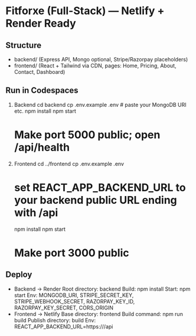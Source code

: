 # Fitforxe (Full-Stack) — Netlify + Render Ready

## Structure
- backend/ (Express API, Mongo optional, Stripe/Razorpay placeholders)
- frontend/ (React + Tailwind via CDN, pages: Home, Pricing, About, Contact, Dashboard)

## Run in Codespaces
1) Backend
   cd backend
   cp .env.example .env   # paste your MongoDB URI etc.
   npm install
   npm start
   # Make port 5000 public; open /api/health

2) Frontend
   cd ../frontend
   cp .env.example .env
   # set REACT_APP_BACKEND_URL to your backend public URL ending with /api
   npm install
   npm start
   # Make port 3000 public

## Deploy
- Backend → Render
    Root directory: backend
    Build: npm install
    Start: npm start
    Env: MONGODB_URI, STRIPE_SECRET_KEY, STRIPE_WEBHOOK_SECRET, RAZORPAY_KEY_ID, RAZORPAY_KEY_SECRET, CORS_ORIGIN
- Frontend → Netlify
    Base directory: frontend
    Build command: npm run build
    Publish directory: build
    Env: REACT_APP_BACKEND_URL=https://<your-render-domain>/api
